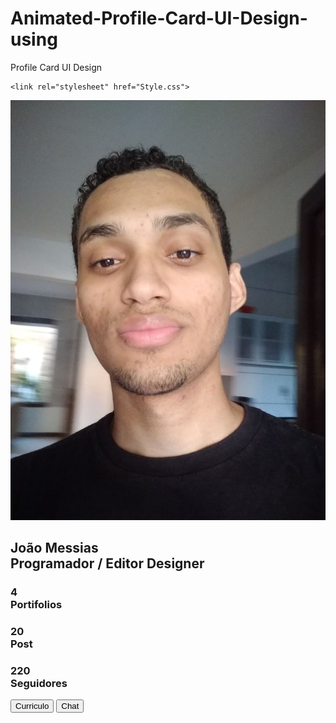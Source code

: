 # Animated-Profile-Card-UI-Design-using
Profile Card UI Design

<!DOCTYPE html>
<html lang="PT-br">
<head>
    <meta charset="UTF-8">
    <meta http-equiv="X-UA-Compatible" content="IE=edge">
    <meta name="viewport" content="width=device-width, initial-scale=1.0">
    
    <link rel="stylesheet" href="Style.css">
</head>
<body>
    <link class="A" rel="stylesheet" href="www.google.com">
    <div class="card">
        <div class="imgBox">
            <img src="./Imagens/FotoPessoal.jpeg" alt="#">
        </div>
        <div class="content">
            <div class="details">
                <h2>João Messias<br><span>Programador / Editor Designer</span></h2>
                <div class="data">
                    <h3>4<br><span>Portifolios</span></h3>
                    <h3>20<br><span>Post</span></h3>
                    <h3>220<br><span>Seguidores</span></h3>
                </div>
                <div class="actionBtn">
                    <button>Curriculo</button>
                    <button>Chat</button>
                </div>
            </div>
        </div>
    </div>
</body>
</html>
